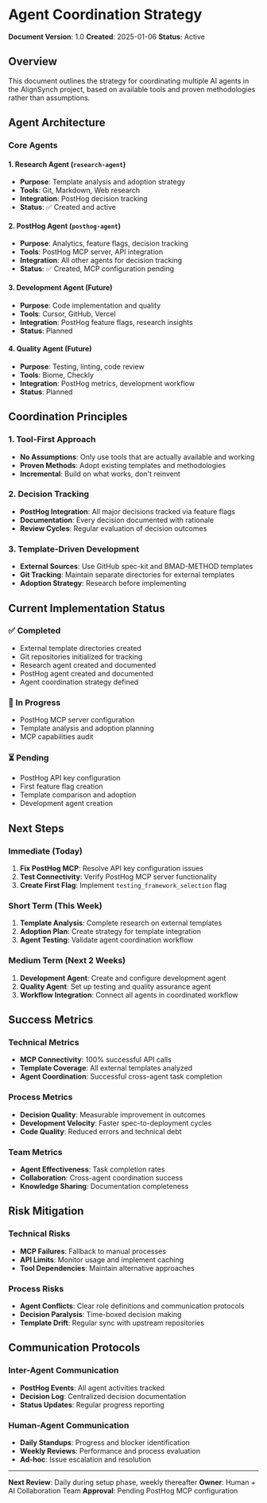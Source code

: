 # Agent Coordination Strategy

**Document Version**: 1.0
**Created**: 2025-01-06
**Status**: Active

## Overview

This document outlines the strategy for coordinating multiple AI agents in the AlignSynch project, based on available tools and proven methodologies rather than assumptions.

## Agent Architecture

### Core Agents

#### 1. Research Agent (`research-agent`)
- **Purpose**: Template analysis and adoption strategy
- **Tools**: Git, Markdown, Web research
- **Integration**: PostHog decision tracking
- **Status**: ✅ Created and active

#### 2. PostHog Agent (`posthog-agent`)
- **Purpose**: Analytics, feature flags, decision tracking
- **Tools**: PostHog MCP server, API integration
- **Integration**: All other agents for decision tracking
- **Status**: ✅ Created, MCP configuration pending

#### 3. Development Agent (Future)
- **Purpose**: Code implementation and quality
- **Tools**: Cursor, GitHub, Vercel
- **Integration**: PostHog feature flags, research insights
- **Status**: Planned

#### 4. Quality Agent (Future)
- **Purpose**: Testing, linting, code review
- **Tools**: Biome, Checkly
- **Integration**: PostHog metrics, development workflow
- **Status**: Planned

## Coordination Principles

### 1. Tool-First Approach
- **No Assumptions**: Only use tools that are actually available and working
- **Proven Methods**: Adopt existing templates and methodologies
- **Incremental**: Build on what works, don't reinvent

### 2. Decision Tracking
- **PostHog Integration**: All major decisions tracked via feature flags
- **Documentation**: Every decision documented with rationale
- **Review Cycles**: Regular evaluation of decision outcomes

### 3. Template-Driven Development
- **External Sources**: Use GitHub spec-kit and BMAD-METHOD templates
- **Git Tracking**: Maintain separate directories for external templates
- **Adoption Strategy**: Research before implementing

## Current Implementation Status

### ✅ Completed
- External template directories created
- Git repositories initialized for tracking
- Research agent created and documented
- PostHog agent created and documented
- Agent coordination strategy defined

### 🔄 In Progress
- PostHog MCP server configuration
- Template analysis and adoption planning
- MCP capabilities audit

### ⏳ Pending
- PostHog API key configuration
- First feature flag creation
- Template comparison and adoption
- Development agent creation

## Next Steps

### Immediate (Today)
1. **Fix PostHog MCP**: Resolve API key configuration issues
2. **Test Connectivity**: Verify PostHog MCP server functionality
3. **Create First Flag**: Implement `testing_framework_selection` flag

### Short Term (This Week)
1. **Template Analysis**: Complete research on external templates
2. **Adoption Plan**: Create strategy for template integration
3. **Agent Testing**: Validate agent coordination workflow

### Medium Term (Next 2 Weeks)
1. **Development Agent**: Create and configure development agent
2. **Quality Agent**: Set up testing and quality assurance agent
3. **Workflow Integration**: Connect all agents in coordinated workflow

## Success Metrics

### Technical Metrics
- **MCP Connectivity**: 100% successful API calls
- **Template Coverage**: All external templates analyzed
- **Agent Coordination**: Successful cross-agent task completion

### Process Metrics
- **Decision Quality**: Measurable improvement in outcomes
- **Development Velocity**: Faster spec-to-deployment cycles
- **Code Quality**: Reduced errors and technical debt

### Team Metrics
- **Agent Effectiveness**: Task completion rates
- **Collaboration**: Cross-agent coordination success
- **Knowledge Sharing**: Documentation completeness

## Risk Mitigation

### Technical Risks
- **MCP Failures**: Fallback to manual processes
- **API Limits**: Monitor usage and implement caching
- **Tool Dependencies**: Maintain alternative approaches

### Process Risks
- **Agent Conflicts**: Clear role definitions and communication protocols
- **Decision Paralysis**: Time-boxed decision making
- **Template Drift**: Regular sync with upstream repositories

## Communication Protocols

### Inter-Agent Communication
- **PostHog Events**: All agent activities tracked
- **Decision Log**: Centralized decision documentation
- **Status Updates**: Regular progress reporting

### Human-Agent Communication
- **Daily Standups**: Progress and blocker identification
- **Weekly Reviews**: Performance and process evaluation
- **Ad-hoc**: Issue escalation and resolution

---

**Next Review**: Daily during setup phase, weekly thereafter
**Owner**: Human + AI Collaboration Team
**Approval**: Pending PostHog MCP configuration
